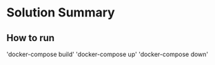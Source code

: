 # Solution Summary

## How to run

'docker-compose build'
'docker-compose up'
'docker-compose down'
